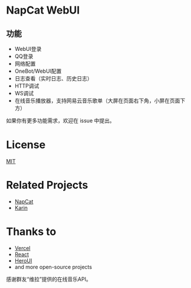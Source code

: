 # NapCat WebUI

## 功能

- WebUI登录
- QQ登录
- 网络配置
- OneBot/WebUI配置
- 日志查看（实时日志、历史日志）
- HTTP调试
- WS调试
- 在线音乐播放器，支持网易云音乐歌单（大屏在页面右下角，小屏在页面下方）

如果你有更多功能需求，欢迎在 issue 中提出。

# License

[MIT](LICENSE)

# Related Projects

- [NapCat](https://github.com/NapNeko/NapCatQQ/)
- [Karin](https://github.com/KarinJS/Karin/)

# Thanks to

- [Vercel](https://vercel.com/)
- [React](https://react.dev/)
- [HeroUI](https://nextui.org/)
- and more open-source projects

感谢群友“维拉”提供的在线音乐API。